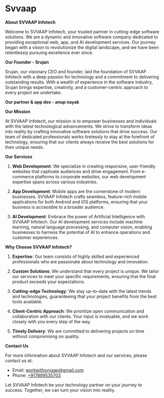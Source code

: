 
# Svvaap

**About SVVAAP Infotech**

Welcome to SVVAAP Infotech, your trusted partner in cutting-edge software solutions. We are a dynamic and innovative software company dedicated to providing exceptional web, app, and AI development services. Our journey began with a vision to revolutionize the digital landscape, and we have been relentlessly pursuing excellence ever since.

**Our Founder - Srujan**

Srujan, our visionary CEO and founder, laid the foundation of SVVAAP Infotech with a deep passion for technology and a commitment to delivering outstanding results. With a wealth of experience in the software industry, Srujan brings expertise, creativity, and a customer-centric approach to every project we undertake.

**Our partner & app dev - anup nayak**


**Our Mission**

At SVVAAP Infotech, our mission is to empower businesses and individuals with the latest technological advancements. We strive to transform ideas into reality by crafting innovative software solutions that drive success. Our team of dedicated professionals works tirelessly to stay at the forefront of technology, ensuring that our clients always receive the best solutions for their unique needs.

**Our Services**

1. **Web Development**: We specialize in creating responsive, user-friendly websites that captivate audiences and drive engagement. From e-commerce platforms to corporate websites, our web development expertise spans across various industries.

2. **App Development**: Mobile apps are the cornerstone of modern businesses. SVVAAP Infotech crafts seamless, feature-rich mobile applications for both Android and iOS platforms, ensuring that your business is accessible to a broader audience.

3. **AI Development**: Embrace the power of Artificial Intelligence with SVVAAP Infotech. Our AI development services include machine learning, natural language processing, and computer vision, enabling businesses to harness the potential of AI to enhance operations and customer experiences.

**Why Choose SVVAAP Infotech?**

1. **Expertise**: Our team consists of highly skilled and experienced professionals who are passionate about technology and innovation.

2. **Custom Solutions**: We understand that every project is unique. We tailor our services to meet your specific requirements, ensuring that the final product exceeds your expectations.

3. **Cutting-edge Technology**: We stay up-to-date with the latest trends and technologies, guaranteeing that your project benefits from the best tools available.

4. **Client-Centric Approach**: We prioritize open communication and collaboration with our clients. Your input is invaluable, and we work closely with you every step of the way.

5. **Timely Delivery**: We are committed to delivering projects on time without compromising on quality.

**Contact Us**

For more information about SVVAAP Infotech and our services, please contact us at:

- Email: [workwithsvvaap@gmail.com](mailto:workwithsvvaap@gmail.com)
- Phone: [+917899535703](tel:+917899535703)

Let SVVAAP Infotech be your technology partner on your journey to success. Together, we can turn your vision into reality.
